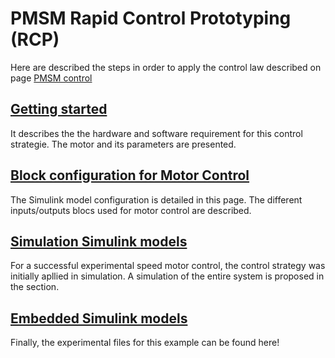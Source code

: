 # PMSM Rapid Control Prototyping (RCP)

Here are described the steps in order to apply the control law described on page [PMSM control](../MotorModeling/PMSMControl.html)

## [Getting started](/GettingStarted)

It describes the the hardware and software requirement for this control strategie. The motor and its parameters are presented.

## [Block configuration for Motor Control](/BlockconfigurationforMotorControl.md) 

The Simulink model configuration is detailed in this page. The different inputs/outputs blocs used for motor control are described.

## [Simulation Simulink models](/Simulation.md)

For a successful experimental speed motor control, the control strategy was initially apllied in simulation. A simulation of the entire system is proposed in the section.

## [Embedded Simulink models](/EmbeddedModels.md)

Finally, the experimental files for this example can be found here! 
